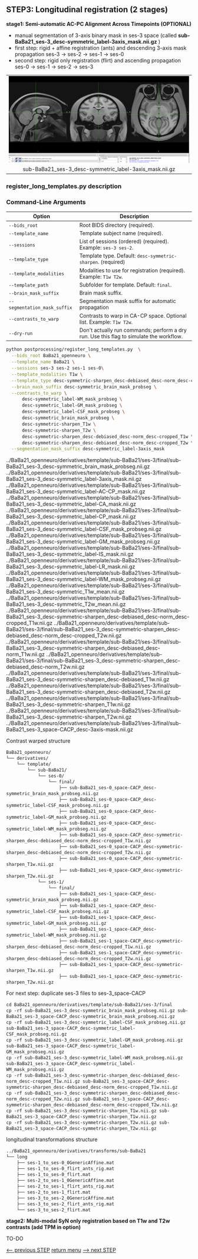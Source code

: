 ## STEP3: Longitudinal registration (2 stages)

**stage1: Semi-automatic AC-PC Alignment Across Timepoints (OPTIONAL)** 
  - manual segmentation of 3-axis binary mask in ses-3 space (called **sub-BaBa21_ses-3_desc-symmetric_label-3axis_mask.nii.gz** )
  - first step: rigid + affine registration (ants) and descending 3-axis mask propagation ses-3 -> ses-2 -> ses-1 -> ses-0
  - second step: rigid only registration (flirt) and ascending propagation ses-0 -> ses-1 -> ses-2 -> ses-3

<table>
<tr>
    <td align="center">
    <img src="https://github.com/arnaudletroter/BABACOOL/blob/main/images/ses-3_CACP_3axis.png" width="600" />
    </td>
</tr>
<tr> 
    <td align="center">sub-BaBa21_ses-3_desc-symmetric_label-3axis_mask.nii.gz</td> 
</tr>
</table>

### register_long_templates.py description

### Command-Line Arguments
| Option                         | Description                                                                             |
|--------------------------------|-----------------------------------------------------------------------------------------|
| `--bids_root`                  | Root BIDS directory (required).                                                         |
| `--template_name`              | Template subject name (required).                                                       |
| `--sessions`                   | List of sessions (ordered) (required). Example: `ses-3 ses-2`.                          |
| `--template_type`              | Template type. Default: `desc-symmetric-sharpen`. (required)                            |
| `--template_modalities`        | Modalities to use for registration (required). Example: `T1w T2w`.                      |
| `--template_path`              | Subfolder for template. Default: `final`.                                               |
| `--brain_mask_suffix`          | Brain mask suffix.                                                                      |
| `--segmentation_mask_suffix`   | Segmentation mask suffix for automatic propagation                                      |
| `--contrasts_to_warp`          | Contrasts to warp in CA-CP space. Optional list. Example: `T1w T2w`.                    |
| `--dry-run`                    | Don't actually run commands; perform a dry run. Use this flag to simulate the workflow. |


```bash
python postprocessing/register_long_templates.py  \
  --bids_root BaBa21_openneuro \
  --template_name BaBa21 \
  --sessions ses-3 ses-2 ses-1 ses-0\
  --template_modalities T1w \
  --template_type desc-symmetric-sharpen_desc-debiased_desc-norm_desc-cropped --template_path final \
  --brain_mask_suffix desc-symmetric_brain_mask_probseg \
  --contrasts_to_warp \
      desc-symmetric_label-WM_mask_probseg \
      desc-symmetric_label-GM_mask_probseg \
      desc-symmetric_label-CSF_mask_probseg \
      desc-symmetric_brain_mask_probseg \
      desc-symmetric-sharpen_T1w \
      desc-symmetric-sharpen_T2w \
      desc-symmetric-sharpen_desc-debiased_desc-norm_desc-cropped_T1w \
      desc-symmetric-sharpen_desc-debiased_desc-norm_desc-cropped_T2w \
  --segmentation_mask_suffix desc-symmetric_label-3axis_mask
```


../BaBa21_openneuro/derivatives/template/sub-BaBa21/ses-3/final/sub-BaBa21_ses-3_desc-symmetric_brain_mask_probseg.nii.gz
../BaBa21_openneuro/derivatives/template/sub-BaBa21/ses-3/final/sub-BaBa21_ses-3_desc-symmetric_label-3axis_mask.nii.gz
../BaBa21_openneuro/derivatives/template/sub-BaBa21/ses-3/final/sub-BaBa21_ses-3_desc-symmetric_label-AC-CP_mask.nii.gz
../BaBa21_openneuro/derivatives/template/sub-BaBa21/ses-3/final/sub-BaBa21_ses-3_desc-symmetric_label-CA_mask.nii.gz
../BaBa21_openneuro/derivatives/template/sub-BaBa21/ses-3/final/sub-BaBa21_ses-3_desc-symmetric_label-CP_mask.nii.gz
../BaBa21_openneuro/derivatives/template/sub-BaBa21/ses-3/final/sub-BaBa21_ses-3_desc-symmetric_label-CSF_mask_probseg.nii.gz
../BaBa21_openneuro/derivatives/template/sub-BaBa21/ses-3/final/sub-BaBa21_ses-3_desc-symmetric_label-GM_mask_probseg.nii.gz
../BaBa21_openneuro/derivatives/template/sub-BaBa21/ses-3/final/sub-BaBa21_ses-3_desc-symmetric_label-IS_mask.nii.gz
../BaBa21_openneuro/derivatives/template/sub-BaBa21/ses-3/final/sub-BaBa21_ses-3_desc-symmetric_label-LR_mask.nii.gz
../BaBa21_openneuro/derivatives/template/sub-BaBa21/ses-3/final/sub-BaBa21_ses-3_desc-symmetric_label-WM_mask_probseg.nii.gz
../BaBa21_openneuro/derivatives/template/sub-BaBa21/ses-3/final/sub-BaBa21_ses-3_desc-symmetric_T1w_mean.nii.gz
../BaBa21_openneuro/derivatives/template/sub-BaBa21/ses-3/final/sub-BaBa21_ses-3_desc-symmetric_T2w_mean.nii.gz
../BaBa21_openneuro/derivatives/template/sub-BaBa21/ses-3/final/sub-BaBa21_ses-3_desc-symmetric-sharpen_desc-debiased_desc-norm_desc-cropped_T1w.nii.gz
../BaBa21_openneuro/derivatives/template/sub-BaBa21/ses-3/final/sub-BaBa21_ses-3_desc-symmetric-sharpen_desc-debiased_desc-norm_desc-cropped_T2w.nii.gz
../BaBa21_openneuro/derivatives/template/sub-BaBa21/ses-3/final/sub-BaBa21_ses-3_desc-symmetric-sharpen_desc-debiased_desc-norm_T1w.nii.gz
../BaBa21_openneuro/derivatives/template/sub-BaBa21/ses-3/final/sub-BaBa21_ses-3_desc-symmetric-sharpen_desc-debiased_desc-norm_T2w.nii.gz
../BaBa21_openneuro/derivatives/template/sub-BaBa21/ses-3/final/sub-BaBa21_ses-3_desc-symmetric-sharpen_desc-debiased_T1w.nii.gz
../BaBa21_openneuro/derivatives/template/sub-BaBa21/ses-3/final/sub-BaBa21_ses-3_desc-symmetric-sharpen_desc-debiased_T2w.nii.gz
../BaBa21_openneuro/derivatives/template/sub-BaBa21/ses-3/final/sub-BaBa21_ses-3_desc-symmetric-sharpen_T1w.nii.gz
../BaBa21_openneuro/derivatives/template/sub-BaBa21/ses-3/final/sub-BaBa21_ses-3_desc-symmetric-sharpen_T2w.nii.gz
../BaBa21_openneuro/derivatives/template/sub-BaBa21/ses-3/final/sub-BaBa21_ses-3_space-CACP_desc-3axis-mask.nii.gz

Contrast warped structure
```
BaBa21_openneuro/
└── derivatives/
    └── template/
        └── sub-BaBa21/
            └── ses-0/
                └── final/
                    ├── sub-BaBa21_ses-0_space-CACP_desc-symmetric_brain_mask_probseg.nii.gz
                    ├── sub-BaBa21_ses-0_space-CACP_desc-symmetric_label-CSF_mask_probseg.nii.gz
                    ├── sub-BaBa21_ses-0_space-CACP_desc-symmetric_label-GM_mask_probseg.nii.gz
                    ├── sub-BaBa21_ses-0_space-CACP_desc-symmetric_label-WM_mask_probseg.nii.gz
                    ├── sub-BaBa21_ses-0_space-CACP_desc-symmetric-sharpen_desc-debiased_desc-norm_desc-cropped_T1w.nii.gz
                    ├── sub-BaBa21_ses-0_space-CACP_desc-symmetric-sharpen_desc-debiased_desc-norm_desc-cropped_T2w.nii.gz
                    ├── sub-BaBa21_ses-0_space-CACP_desc-symmetric-sharpen_T1w.nii.gz
                    ├── sub-BaBa21_ses-0_space-CACP_desc-symmetric-sharpen_T2w.nii.gz    
            └── ses-1/
                └── final/
                    ├── sub-BaBa21_ses-1_space-CACP_desc-symmetric_brain_mask_probseg.nii.gz
                    ├── sub-BaBa21_ses-1_space-CACP_desc-symmetric_label-CSF_mask_probseg.nii.gz
                    ├── sub-BaBa21_ses-1_space-CACP_desc-symmetric_label-GM_mask_probseg.nii.gz
                    ├── sub-BaBa21_ses-1_space-CACP_desc-symmetric_label-WM_mask_probseg.nii.gz
                    ├── sub-BaBa21_ses-1_space-CACP_desc-symmetric-sharpen_desc-debiased_desc-norm_desc-cropped_T1w.nii.gz
                    ├── sub-BaBa21_ses-1_space-CACP_desc-symmetric-sharpen_desc-debiased_desc-norm_desc-cropped_T2w.nii.gz
                    ├── sub-BaBa21_ses-1_space-CACP_desc-symmetric-sharpen_T1w.nii.gz
                    ├── sub-BaBa21_ses-1_space-CACP_desc-symmetric-sharpen_T2w.nii.gz
```     

For next step: duplicate ses-3 files to ses-3_space-CACP
```
cd BaBa21_openneuro/derivatives/template/sub-BaBa21/ses-3/final
cp -rf sub-BaBa21_ses-3_desc-symmetric_brain_mask_probseg.nii.gz sub-BaBa21_ses-3_space-CACP_desc-symmetric_brain_mask_probseg.nii.gz
cp -rf sub-BaBa21_ses-3_desc-symmetric_label-CSF_mask_probseg.nii.gz sub-BaBa21_ses-3_space-CACP_desc-symmetric_label-CSF_mask_probseg.nii.gz
cp -rf sub-BaBa21_ses-3_desc-symmetric_label-GM_mask_probseg.nii.gz sub-BaBa21_ses-3_space-CACP_desc-symmetric_label-GM_mask_probseg.nii.gz
cp -rf sub-BaBa21_ses-3_desc-symmetric_label-WM_mask_probseg.nii.gz sub-BaBa21_ses-3_space-CACP_desc-symmetric_label-WM_mask_probseg.nii.gz
cp -rf sub-BaBa21_ses-3_desc-symmetric-sharpen_desc-debiased_desc-norm_desc-cropped_T1w.nii.gz sub-BaBa21_ses-3_space-CACP_desc-symmetric-sharpen_desc-debiased_desc-norm_desc-cropped_T1w.nii.gz
cp -rf sub-BaBa21_ses-3_desc-symmetric-sharpen_desc-debiased_desc-norm_desc-cropped_T2w.nii.gz sub-BaBa21_ses-3_space-CACP_desc-symmetric-sharpen_desc-debiased_desc-norm_desc-cropped_T2w.nii.gz
cp -rf sub-BaBa21_ses-3_desc-symmetric-sharpen_T1w.nii.gz sub-BaBa21_ses-3_space-CACP_desc-symmetric-sharpen_T1w.nii.gz
cp -rf sub-BaBa21_ses-3_desc-symmetric-sharpen_T2w.nii.gz sub-BaBa21_ses-3_space-CACP_desc-symmetric-sharpen_T2w.nii.gz
```

longitudinal transformations structure
```
../BaBa21_openneuro/derivatives/transforms/sub-BaBa21
└── long
    ├── ses-1_to_ses-0_0GenericAffine.mat
    ├── ses-1_to_ses-0_flirt_ants_rig.mat
    ├── ses-1_to_ses-0_flirt.mat
    ├── ses-2_to_ses-1_0GenericAffine.mat
    ├── ses-2_to_ses-1_flirt_ants_rig.mat
    ├── ses-2_to_ses-1_flirt.mat
    ├── ses-3_to_ses-2_0GenericAffine.mat
    ├── ses-3_to_ses-2_flirt_ants_rig.mat
    └── ses-3_to_ses-2_flirt.mat
```

**stage2: Multi-modal SyN only registration based on T1w and T2w contrasts (add TPM in option)**

TO-DO


[<-- previous STEP](hist_normalization.md) [return menu](../pipeline4D.md) [--> next STEP](symmetrize_template.md)